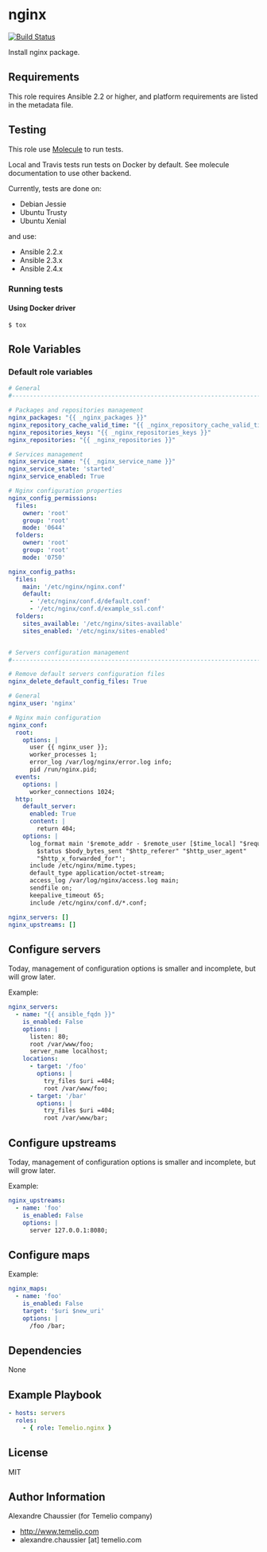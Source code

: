 # nginx

[![Build Status](https://travis-ci.org/Temelio/ansible-role-nginx.svg?branch=master)](https://travis-ci.org/Temelio/ansible-role-nginx)

Install nginx package.

## Requirements

This role requires Ansible 2.2 or higher,
and platform requirements are listed in the metadata file.

## Testing

This role use [Molecule](https://github.com/metacloud/molecule/) to run tests.

Local and Travis tests run tests on Docker by default.
See molecule documentation to use other backend.

Currently, tests are done on:
- Debian Jessie
- Ubuntu Trusty
- Ubuntu Xenial

and use:
- Ansible 2.2.x
- Ansible 2.3.x
- Ansible 2.4.x

### Running tests

#### Using Docker driver

```
$ tox
```

## Role Variables

### Default role variables

```yaml
# General
#------------------------------------------------------------------------------

# Packages and repositories management
nginx_packages: "{{ _nginx_packages }}"
nginx_repository_cache_valid_time: "{{ _nginx_repository_cache_valid_time }}"
nginx_repositories_keys: "{{ _nginx_repositories_keys }}"
nginx_repositories: "{{ _nginx_repositories }}"

# Services management
nginx_service_name: "{{ _nginx_service_name }}"
nginx_service_state: 'started'
nginx_service_enabled: True

# Nginx configuration properties
nginx_config_permissions:
  files:
    owner: 'root'
    group: 'root'
    mode: '0644'
  folders:
    owner: 'root'
    group: 'root'
    mode: '0750'

nginx_config_paths:
  files:
    main: '/etc/nginx/nginx.conf'
    default:
      - '/etc/nginx/conf.d/default.conf'
      - '/etc/nginx/conf.d/example_ssl.conf'
  folders:
    sites_available: '/etc/nginx/sites-available'
    sites_enabled: '/etc/nginx/sites-enabled'


# Servers configuration management
#------------------------------------------------------------------------------

# Remove default servers configuration files
nginx_delete_default_config_files: True

# General
nginx_user: 'nginx'

# Nginx main configuration
nginx_conf:
  root:
    options: |
      user {{ nginx_user }};
      worker_processes 1;
      error_log /var/log/nginx/error.log info;
      pid /run/nginx.pid;
  events:
    options: |
      worker_connections 1024;
  http:
    default_server:
      enabled: True
      content: |
        return 404;
    options: |
      log_format main '$remote_addr - $remote_user [$time_local] "$request"
        $status $body_bytes_sent "$http_referer" "$http_user_agent"
        "$http_x_forwarded_for"';
      include /etc/nginx/mime.types;
      default_type application/octet-stream;
      access_log /var/log/nginx/access.log main;
      sendfile on;
      keepalive_timeout 65;
      include /etc/nginx/conf.d/*.conf;

nginx_servers: []
nginx_upstreams: []
```

## Configure servers

Today, management of configuration options is smaller and incomplete, but will grow later.

Example:
```yaml
nginx_servers:
  - name: "{{ ansible_fqdn }}"
    is_enabled: False
    options: |
      listen: 80;
      root /var/www/foo;
      server_name localhost;
    locations:
      - target: '/foo'
        options: |
          try_files $uri =404;
          root /var/www/foo;
      - target: '/bar'
        options: |
          try_files $uri =404;
          root /var/www/bar;
```

## Configure upstreams

Today, management of configuration options is smaller and incomplete, but will grow later.

Example:
```yaml
nginx_upstreams:
  - name: 'foo'
    is_enabled: False
    options: |
      server 127.0.0.1:8080;
```

## Configure maps


Example:
```yaml
nginx_maps:
  - name: 'foo'
    is_enabled: False
    target: '$uri $new_uri'
    options: |
      /foo /bar;
```

## Dependencies

None

## Example Playbook

```yaml
- hosts: servers
  roles:
    - { role: Temelio.nginx }
```

## License

MIT

## Author Information

Alexandre Chaussier (for Temelio company)
- http://www.temelio.com
- alexandre.chaussier [at] temelio.com

